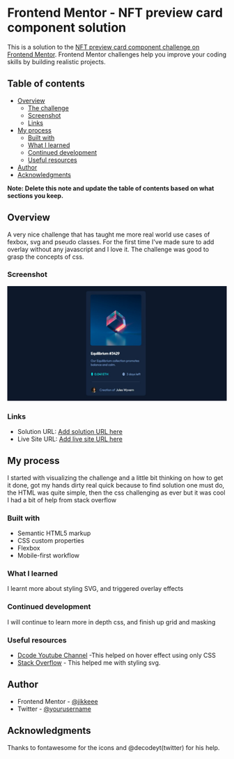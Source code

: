 # Frontend Mentor - NFT preview card component solution

This is a solution to the [NFT preview card component challenge on Frontend Mentor](https://www.frontendmentor.io/challenges/nft-preview-card-component-SbdUL_w0U). Frontend Mentor challenges help you improve your coding skills by building realistic projects. 

## Table of contents

- [Overview](#overview)
  - [The challenge](#the-challenge)
  - [Screenshot](#screenshot)
  - [Links](#links)
- [My process](#my-process)
  - [Built with](#built-with)
  - [What I learned](#what-i-learned)
  - [Continued development](#continued-development)
  - [Useful resources](#useful-resources)
- [Author](#author)
- [Acknowledgments](#acknowledgments)

**Note: Delete this note and update the table of contents based on what sections you keep.**

## Overview
A very nice challenge that has taught me more real world use cases of fexbox, svg and pseudo classes. For the first time I've made sure to add overlay without any javascript and I love it. The challenge was good to grasp the concepts of css.


### Screenshot

![](images/nft.jpeg)


### Links

- Solution URL: [Add solution URL here](https://your-solution-url.com)
- Live Site URL: [Add live site URL here](https://your-live-site-url.com)

## My process
I started with visualizing the challenge and a little bit thinking on how to get it done, got my hands dirty real quick because to find solution one must do, the HTML was quite simple, then the css challenging as ever but it was cool I had a bit of help from stack overflow
### Built with

- Semantic HTML5 markup
- CSS custom properties
- Flexbox
- Mobile-first workflow



### What I learned
I learnt more about styling SVG, and triggered overlay effects

### Continued development
I will continue to learn more in depth css, and finish up grid and masking




### Useful resources

- [Dcode Youtube Channel](https://www.youtube.com/c/dcode-software) -This helped on hover effect using only CSS
- [Stack Overflow](https://www.stackoverflow.com) - This helped me with styling svg.



## Author


- Frontend Mentor - [@jikkeee](https://www.frontendmentor.io/profile/jikkeee)
- Twitter - [@yourusername](https://www.twitter.com/jikkeee)


## Acknowledgments

Thanks to fontawesome for the icons and @decodeyt(twitter) for his help.

